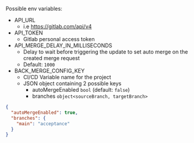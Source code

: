 Possible env variables:

- API_URL
  - i.e https://gitlab.com/api/v4
- API_TOKEN
  - Gitlab personal access token
- API_MERGE_DELAY_IN_MILLISECONDS
  - Delay to wait before triggering the update to set auto merge on the created merge request
  - Default: `1000`
- BACK_MERGE_CONFIG_KEY
  - CI/CD Variable name for the project
  - JSON object containing 2 possible keys
    - autoMergeEnabled `bool` (default: `false`)
    - branches `object<sourceBranch, targetBranch>`

```json
{
  "autoMergeEnabled": true,
  "branches": {
    "main": "acceptance"
  }
}
```
